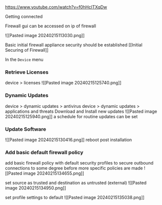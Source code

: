 https://www.youtube.com/watch?v=f0hHcITXqDw

Getting connected

Firewall gui can be accessed on ip of firewall

![[Pasted image 20240215113030.png]]

Basic initial firewall appliance security should be established [[Initial Securing of Firewall]]

In the `Device` menu 
### Retrieve Licenses
device > licenses
![[Pasted image 20240215125740.png]]

### Dynamic Updates
device > dynamic updates > antivirus
device > dynamic updates > applications and threats
Download and Install new updates 
![[Pasted image 20240215125940.png]]
a schedule for routine updates can be set

### Update Software
![[Pasted image 20240215130416.png]]
reboot post installation


### Add basic default firewall policy
add basic firewall policy with default security profiles to secure outbound connections to some degree before more specific policies are made
![[Pasted image 20240215134655.png]]

set source as trusted and destination as untrusted (external)
![[Pasted image 20240215134950.png]]

set profile settings to default
![[Pasted image 20240215135038.png]]